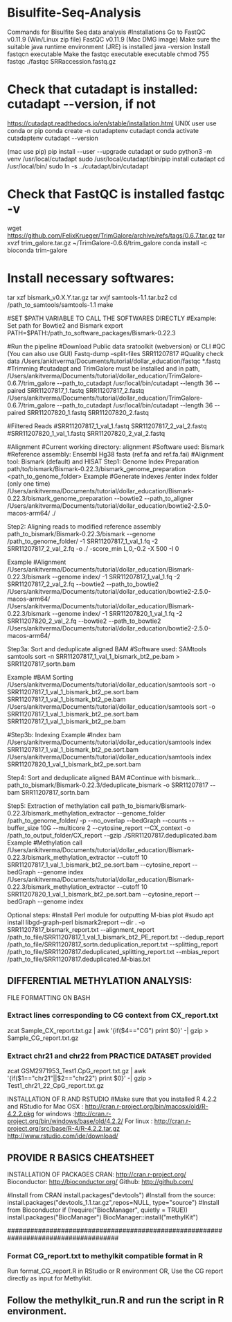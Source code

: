 # Bisulfite-Seq-Analysis
Commands for Bisulfite Seq data analysis
#Installations
Go to 
FastQC v0.11.9 (Win/Linux zip file)
FastQC v0.11.9 (Mac DMG image)
Make sure the suitable java runtime environment (JRE) is installed 
java -version
Install fastqcn executable
Make the fastqc executable executable
chmod 755 fastqc
./fastqc SRRaccession.fastq.gz
# Check that cutadapt is installed: cutadapt --version, if not
https://cutadapt.readthedocs.io/en/stable/installation.html 
UNIX user use conda or pip
conda create -n cutadaptenv cutadapt
conda activate cutadaptenv
cutadapt --version

(mac use pip)
pip install --user --upgrade cutadapt 
or
sudo python3 -m venv /usr/local/cutadapt
sudo /usr/local/cutadapt/bin/pip install cutadapt
cd /usr/local/bin/
sudo ln -s ../cutadapt/bin/cutadapt

# Check that FastQC is installed fastqc -v
wget https://github.com/FelixKrueger/TrimGalore/archive/refs/tags/0.6.7.tar.gz
tar xvzf trim_galore.tar.gz
~/TrimGalore-0.6.6/trim_galore
conda install -c bioconda trim-galore

# Install necessary softwares:
tar xzf bismark_v0.X.Y.tar.gz
tar xvjf samtools-1.1.tar.bz2
cd /path_to_samtools/samtools-1.1
make

#SET $PATH VARIABLE TO CALL THE SOFTWARES DIRECTLY
#Example: Set path for Bowtie2 and Bismark
export PATH=$PATH:/path_to_software_packages/Bismark-0.22.3


#Run the pipeline
#Download Public data
sratoolkit (webversion) or CLI
#QC (You can also use GUI)
Fastq-dump –split-files SRR11207817
#Quality check data
/Users/ankitverma/Documents/tutorial/dollar_education/fastqc *.fastq
#Trimming
#cutadapt and TrimGalore must be installed and in path, 
/Users/ankitverma/Documents/tutorial/dollar_education/TrimGalore-0.6.7/trim_galore --path_to_cutadapt /usr/local/bin/cutadapt --length 36 --paired SRR11207817_1.fastq SRR11207817_2.fastq
/Users/ankitverma/Documents/tutorial/dollar_education/TrimGalore-0.6.7/trim_galore --path_to_cutadapt /usr/local/bin/cutadapt --length 36 --paired SRR11207820_1.fastq SRR11207820_2.fastq


#Filtered Reads
#SRR11207817_1_val_1.fastq SRR11207817_2_val_2.fastq
#SRR11207820_1_val_1.fastq SRR11207820_2_val_2.fastq


#Alignment
#Current working directory: alignment
#Software used: Bismark 
#Reference assembly: Ensembl Hg38 fasta (ref.fa and ref.fa.fai)
#Alignment tool: Bismark (default) and HISAT 
Step1: Genome Index Preparation
path/to/bismark/Bismark-0.22.3/bismark_genome_preparation <path_to_genome_folder>
Example #Generate indexes /enter index folder (only one time)
/Users/ankitverma/Documents/tutorial/dollar_education/Bismark-0.22.3/bismark_genome_preparation --bowtie2 --path_to_aligner /Users/ankitverma/Documents/tutorial/dollar_education/bowtie2-2.5.0-macos-arm64/ ./


Step2: Aligning reads to modified reference assembly
path_to_bismark/Bismark-0.22.3/bismark --genome /path_to_genome_folder/ -1 SRR11207817_1_val_1.fq -2 SRR11207817_2_val_2.fq -o ./ -score_min L,0,-0.2 -X 500 -I 0


Example  #Alignment
/Users/ankitverma/Documents/tutorial/dollar_education/Bismark-0.22.3/bismark --genome index/ -1 SRR11207817_1_val_1.fq -2 SRR11207817_2_val_2.fq --bowtie2 --path_to_bowtie2 /Users/ankitverma/Documents/tutorial/dollar_education/bowtie2-2.5.0-macos-arm64/
/Users/ankitverma/Documents/tutorial/dollar_education/Bismark-0.22.3/bismark --genome index/ -1 SRR11207820_1_val_1.fq -2 SRR11207820_2_val_2.fq --bowtie2 --path_to_bowtie2 /Users/ankitverma/Documents/tutorial/dollar_education/bowtie2-2.5.0-macos-arm64/




Step3a: Sort and deduplicate aligned BAM
#Software used: SAMtools
samtools sort -n SRR11207817_1_val_1_bismark_bt2_pe.bam > SRR11207817_sortn.bam

Example #BAM Sorting
/Users/ankitverma/Documents/tutorial/dollar_education/samtools sort -o SRR11207817_1_val_1_bismark_bt2_pe.sort.bam SRR11207817_1_val_1_bismark_bt2_pe.bam
/Users/ankitverma/Documents/tutorial/dollar_education/samtools sort -o SRR11207817_1_val_1_bismark_bt2_pe.sort.bam SRR11207817_1_val_1_bismark_bt2_pe.bam

#Step3b:  Indexing
Example #Index bam
/Users/ankitverma/Documents/tutorial/dollar_education/samtools index SRR11207817_1_val_1_bismark_bt2_pe.sort.bam
/Users/ankitverma/Documents/tutorial/dollar_education/samtools index SRR11207820_1_val_1_bismark_bt2_pe.sort.bam


Step4: Sort and deduplicate aligned BAM
#Continue with bismark…
path_to_bismark/Bismark-0.22.3/deduplicate_bismark -o SRR11207817 --bam SRR11207817_sortn.bam 

Step5: Extraction of methylation call
path_to_bismark/Bismark-0.22.3/bismark_methylation_extractor --genome_folder /path_to_genome_folder/ -p --no_overlap --bedGraph --counts --buffer_size 10G --multicore 2 --cytosine_report --CX_context -o /path_to_output_folder/CX_report --gzip ./SRR11207817.deduplicated.bam
Example #Methylation call
/Users/ankitverma/Documents/tutorial/dollar_education/Bismark-0.22.3/bismark_methylation_extractor --cutoff 10  SRR11207817_1_val_1_bismark_bt2_pe.sort.bam --cytosine_report --bedGraph  --genome index
/Users/ankitverma/Documents/tutorial/dollar_education/Bismark-0.22.3/bismark_methylation_extractor --cutoff 10  SRR11207820_1_val_1_bismark_bt2_pe.sort.bam --cytosine_report --bedGraph  --genome index



Optional steps: 
#Install Perl module for outputting M-bias plot
#sudo apt install libgd-graph-perl
bismark2report  --dir . -o SRR11207817_bismark_report.txt --alignment_report /path_to_file/SRR11207817_1_val_1_bismark_bt2_PE_report.txt --dedup_report /path_to_file/SRR11207817_sortn.deduplication_report.txt --splitting_report /path_to_file/SRR11207817.deduplicated_splitting_report.txt --mbias_report /path_to_file/SRR11207817.deduplicated.M-bias.txt

## DIFFERENTIAL METHYLATION ANALYSIS:
FILE FORMATTING ON BASH
### Extract lines corresponding to CG context from CX_report.txt
zcat Sample_CX_report.txt.gz | awk '{if($4=="CG") print $0}' -| gzip > Sample_CG_report.txt.gz

### Extract chr21 and chr22 from PRACTICE DATASET provided
zcat GSM2971953_Test1.CpG_report.txt.gz | awk '{if($1=="chr21"||$2=="chr22") print $0}' -| gzip  > Test1_chr21_22_CpG_report.txt.gz

INSTALLATION OF R AND RSTUDIO
#Make sure that you installed R 4.2.2 and RStudio for Mac OSX : http://cran.r-project.org/bin/macosx/old/R-4.2.2.pkg for windows :http://cran.r-project.org/bin/windows/base/old/4.2.2/ For linux : http://cran.r-project.org/src/base/R-4/R-4.2.2.tar.gz 
http://www.rstudio.com/ide/download/
## PROVIDE R BASICS CHEATSHEET ###

INSTALLATION OF PACKAGES
CRAN: http://cran.r-project.org/ 
Bioconductor: http://bioconductor.org/ 
Github: http://github.com/

#Install from CRAN
install.packages("devtools") 
#Install from the source: 
install.packages("devtools_1.1.tar.gz",repos=NULL, type="source") 
#Install from Bioconductor
if (!require("BiocManager", quietly = TRUE))
    install.packages("BiocManager")
BiocManager::install("methylKit")

#####################################################################################



### Format CG_report.txt to methylkit compatible format in R
Run format_CG_report.R in RStudio or R environment
OR,
Use the CG report directly as input for Methylkit.
## Follow the methylkit_run.R and run the script in R environment.
